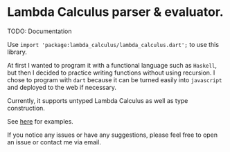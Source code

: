# Lambda Calculus parser & evaluator.

TODO: Documentation

Use `import 'package:lambda_calculus/lambda_calculus.dart';` to use this library.

At first I wanted to program it with a functional language such as `Haskell`, but then I decided to practice writing functions without using recursion. I chose to program with `dart` because it can be turned easily into `javascript` and deployed to the web if necessary.

Currently, it supports untyped Lambda Calculus as well as type construction.

See [here](example/example.dart) for examples.

If you notice any issues or have any suggestions, please feel free to open an issue or contact me via email.
